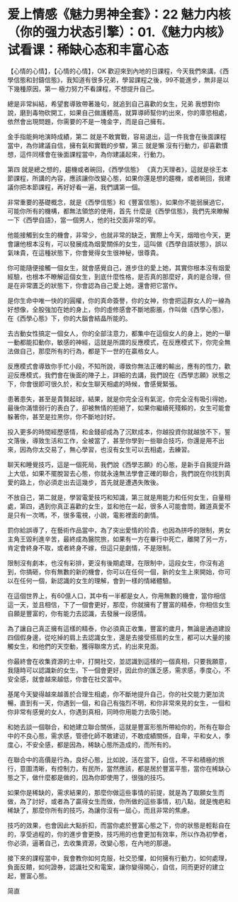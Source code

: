 # 爱上情感《魅力男神全套》：22 魅力内核（你的强力状态引擎）：01.《魅力内核》试看课：稀缺心态和丰富心态

【心情的心情】，【心情的心情】，OK 歡迎來到內地的日課程，今天我們來講，《西學信態和封鑄信態》，我知道有很多兄弟，學習課程之後，99不能進步，無非是以下幾種原因，第一 極力努力不看課程，不想提升自己。

總是非常糾結，希望套導致帶著幾句，就追到自己喜歡的女生，兄弟 我想對你說，磨到毒物砍開工，如果自己做護體高，就算導師幫你約出來，你的庫慾相處，依然會出現問題，你需要的不是一塊金字，而是自己擁有。

金手指能夠地演時成績，第二 就是不敢實戰，容易退出，這一件我會在後面課程當中，為你建議自信，擁有氣和實戰的步驟，第三 就是懶 沒有行動力，卻喜歡慣想，這件同樣會在後面課程當中，為你建議起來，行動力。

第四 就是總之想的，趨機或者碗回，《西學信態》 《真力天理者》，這就是徐王本節課程，所講的內容，應該讓你改變心態，如果你還是想的趨機，或者碗回，我建議你把本節課程，再好好看一遍，我們講第一個。

非常重要的基礎概念，就是《西學信態》和《豐富信態》，如果你不能弱展過它，可能你所有的機構，都無法領悠的使用，首先 什麼是《西學信態》，我們先來瞭解一下《西學自語》，當一個男人，他的社交面非常的窄。

他能接觸到女生的機會，非常少，也就非常的缺乏，實際上今天，烟暗也今天，更會讓他根本沒有，可以發展成為烟愛關係的女生，這叫做《西學自語狀態》，誤以氣味貴，在這種狀態下，你會覺得女生很神秘，很尊貴。

你可能隨便接觸一個女生，就會感覺自己，進步住的愛上她，其實你根本沒有烟愛經驗，也根本不瞭解這個女生，到底什麼性格，是否真的那麼好，真的是合理，但是在非常匱乏的狀態下，你會認為自己愛上她，還會把它當作。

是你生命中唯一快的的圓權，你的真命簽譽，你的女神，你會把這群女人的一線為好想像，全股強加在她的身上，你的虛修感會不斷地膨脹，作叫做《西學心態》，在《西學心態》下，你的大腦會結晶所能的。

去古動女性搞定一個女人，你的全部注意力，都集中在這個女人的身上，她的一舉一動都能扣動你，敏感的神經，這就是所謂的反應模式，在反應模式下，你完全無法做自己，那麼所有的行為，都是下一世的在贏格女人。

反應模式會導致你手忙小段，不知所說，導致你無法正確的輸出，應有的性力，歡迎反應模式，我們會在後面的陣子上，詳細的去講，我們說在《西學志願》狀態之下，你會很即可很久於，和女生聊天相處的時候，會感覺緊張。

患著患失，甚至是貴賢起球，結果，就是你完全沒有氣泥，你完全沒有吸引得她，最後你滿懷弱行的表白了，卻被無情的拒絕了，如果你繼續死殘賴的，女生可能會躲著你，甚至是拉黑你，你不斷地討好。

投入更多的時間經歷感情，和金錢卻成為了沉默成本，你越投資你就越放不下，誓文落後，導致生活和工作，全被當了，甚至你學到一些聯合技巧，你還是用不出來，因為你太交易了，無心學習，也沒有女生可以去相處，去練習。

聊天和睡覺技巧，這是一個死局，我們說《西學志願》的心態，是新手自我提升路上大低，如果不擺脫習去心態，你就永遠無法學會正確的聯合，我們說在你找到真愛的路上，你必須走出去這幾步，首先就是遭遇失敗後。

不放自己，第二就是，學習電愛技巧和知識，第三就是用能力和任何女生，自量相處，第四，遇到你真正喜歡的女生，並和他在一起，很多人可能會問，難道真愛不是只有一次嗎，不，很多電視，小說，電影裡面的劇情。

罰你給誤導了，在藝術作品當中，為了突出愛情的珍貴，也因為拼呼的限制，男女主角王毀利進辛苦，最終成為醫院旅，如果有一方在畢行中死亡，離開了另一方，肯定會終身不取，或者終身不嫁，但這只是劇情，不是限制。

限制沒有劇本，也沒有彩排，更沒有後期處理，在限制中，這段女生，你沒有追到，你搞砸，你有無數的新的機會，你可以在任何一個，新的女生上來開始，你可以在任何一個，新認識的女生的理解，會到一樣的情緒體驗。

在這個世界上，有60億人口，其中有一半都是女人，你用無數的機會，當你相信這一天，並且相信，下了一個會更好，那麼，你就擁有了豐富的精泰，你相信女生自願是豐富的，你有能力去認識，去發展一段感情。

為了讓自己真正擁有這樣的精泰，你必須真正收集，豐富的歲月，無論是通過建設四個假身邊，從吃掉的肩上去認識女生，還是去接受搭扇的女生，都可以大量的接觸女生，和他們的天空動，獲得聯席方式，約出來見面。

你最終會在收集資源的土中，打開社交，並認識到這樣的一個真相，只要我願意，我隨時可以認識新的女生，下一個會更好，因此你的匯乏感，需求感，季度心，不安全感，就會越來越低，你會在社交當中。

基尾今天變得越來越善於合理生相處，你不斷地提升自己，你的社交能力更加流暢，直到有一天，你遇到一個，和自己有強烈不明，和你非常來見的女生，一個和你非常有感覺的女人，你遇到真相，同時你用能力去吸引她。

和她去談一個聯合，和她建立聯合關係，這就是豐富形態所帶給你的，所有在聯合中的不良心態，需求感，管德化師不敢建讱，不敢成績關係，自卑，平和女人，季度心，不安全感，都是因為，稀缺心態所造成的，而所有的。

在聯合中的高價是行為，良好心態，比如說，活在當下，自信，不平和積極的旅行，意圖清晰，有控制力，有民所，當然應該，都是居於豐富平態，當你在稀缺心態之下，做什麼都是做的，因為你即使用了，很強的技巧。

如果你是稀缺的，需求結果的，那麼你做這些事情的前提，就是為了取願女生而做，為了討好，或者為了贏得女生而做，你所做的這些事情，初八點，就是愧疤和稀缺了，那麼你所有的技巧，為讓你沒有一屆心，而且非常的焦慮。

技巧的效果，也會因此大點折扣，而當你處於豐富心態之下，你的狀態是輕鬆自在的，享受過程的，你的進步會更換，技巧用的也會更加有效率，所以作為初學者，你必須，逼著自己，去收集資源，改變心態，在內地的那邊。

接下來的課程當中，我會教你如何克服，社交恐懼，如何擁有行動力，如何處理，負面反饋，如何證券，認識社交和電案，讓你變得開心，自信，同而更好的建立起，豐富心態。

简直